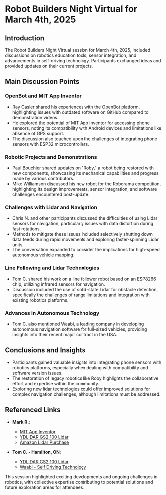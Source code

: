 # Robot Builders Night Virtual for March 4th, 2025

## Introduction
The Robot Builders Night Virtual session for March 4th, 2025, included discussions on robotics education tools, sensor integration, and advancements in self-driving technology. Participants exchanged ideas and provided updates on their current projects.

## Main Discussion Points

### OpenBot and MIT App Inventor
- Ray Casler shared his experiences with the OpenBot platform, highlighting issues with outdated software on GitHub compared to demonstration videos.
- He explored the potential of MIT App Inventor for accessing phone sensors, noting its compatibility with Android devices and limitations like absence of GPS support.
- The discussion also touched upon the challenges of integrating phone sensors with ESP32 microcontrollers.

### Robotic Projects and Demonstrations
- Paul Bouchier shared updates on "Roby," a robot being restored with new components, showcasing its mechanical capabilities and progress made by various contributors.
- Mike Williamson discussed his new robot for the Roborama competition, highlighting its design improvements, sensor integration, and software challenges encountered post-update.

### Challenges with Lidar and Navigation
- Chris N. and other participants discussed the difficulties of using Lidar sensors for navigation, particularly issues with data distortion during fast rotations.
- Methods to mitigate these issues included selectively shutting down data feeds during rapid movements and exploring faster-spinning Lidar units.
- The conversation expanded to consider the implications for high-speed autonomous vehicle mapping.

### Line Following and Lidar Technologies
- Tom C. shared his work on a line follower robot based on an ESP8266 chip, utilizing infrared sensors for navigation.
- Discussion included the use of solid-state Lidar for obstacle detection, specifically the challenges of range limitations and integration with existing robotics platforms.

### Advances in Autonomous Technology
- Tom C. also mentioned Waabi, a leading company in developing autonomous navigation software for full-sized vehicles, providing insights into their recent major contract in the USA.

## Conclusions and Insights
- Participants gained valuable insights into integrating phone sensors with robotics platforms, especially when dealing with compatibility and software version issues.
- The restoration of legacy robotics like Roby highlights the collaborative effort and expertise within the community.
- Exploring new lidar technologies could offer improved solutions for complex navigation challenges, although limitations must be addressed.

## Referenced Links
- **Mark R.**: 
  - [MIT App Inventor](https://appinventor.mit.edu/)
  - [YDLIDAR GS2 100 Lidar](https://www.robotshop.com/products/ydlidar-gs2-100-lidar?qd=e3cb8770b708384d8b648da969954972)
  - [Amazon Lidar Purchase](https://www.amazon.com/dp/B0B258RJL1)

- **Tom C. - Hamilton, ON**:
  - [YDLIDAR GS2 100 Lidar](https://ca.robotshop.com/products/ydlidar-gs2-100-lidar-30cm-w-808nm-waveband?qd=b2bd334d979f603e4a18d28f8e3bb464)
  - [Waabi - Self Driving Technology](https://waabi.ai/)

This session highlighted exciting developments and ongoing challenges in robotics, with collective expertise contributing to potential solutions and future exploration areas for attendees.